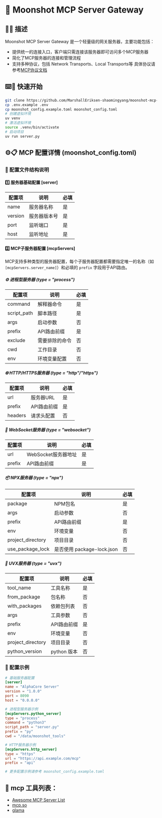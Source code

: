 # 🚀 Moonshot MCP Server Gateway
## 📝✨ 描述
Moonshot MCP Server Gateway 是一个轻量级的网关服务器，主要功能包括：

- 提供统一的连接入口，客户端只需连接该服务器即可访问多个MCP服务器
- 简化了MCP服务器的连接和管理流程
- 支持多种协议，包括 Network Transports、Local Transports等 具体协议请参考[MCP协议文档](协议请参考[MCP协议文档](https://gofastmcp.com/clients/transports#in-memory-transports))


## ⌨️🚀 快速开始
```bash
git clone https://github.com/MarshallEriksen-shaomingyang/moonshot-mcp-server.git
cp .env.example .env
cp moonshot_config.example.toml moonshot_config.toml
# 创建虚拟环境
uv venv
# 激活虚拟环境
source .venv/bin/activate
# 启动项目
uv run server.py
```

## ⚙️📋 MCP 配置详情 (moonshot_config.toml)

### 📑 配置文件结构说明

#### 1️⃣ 服务器基础配置 [server]

| 配置项 | 说明 | 必填 |
|--------|------|------|
| name | 服务器名称 | 是 |
| version | 服务器版本号 | 是 |
| port | 监听端口 | 是 |
| host | 监听地址 | 是 |

#### 2️⃣ MCP子服务器配置 [mcpServers]

MCP支持多种类型的服务器配置，每个子服务器配置都需要指定唯一的名称（如 `[mcpServers.server_name]`）和必填的 `prefix` 字段用于API路由。

##### ⚙️ 进程型服务器 (type = "process")

| 配置项 | 说明 | 必填 |
|--------|------|------|
| command | 解释器命令 | 是 |
| script_path | 脚本路径 | 是 |
| args | 启动参数 | 否 |
| prefix | API路由前缀 | 是 |
| exclude | 需要排除的命令 | 否 |
| cwd | 工作目录 | 否 |
| env | 环境变量配置 | 否 |

##### 🌐 HTTP/HTTPS服务器 (type = "http"/"https")

| 配置项 | 说明 | 必填 |
|--------|------|------|
| url | 服务器URL | 是 |
| prefix | API路由前缀 | 是 |
| headers | 请求头配置 | 否 |

##### 🔌 WebSocket服务器 (type = "websocket")

| 配置项 | 说明 | 必填 |
|--------|------|------|
| url | WebSocket服务器地址 | 是 |
| prefix | API路由前缀 | 是 |

##### 📦 NPX服务器 (type = "npx")

| 配置项 | 说明 | 必填 |
|--------|------|------|
| package | NPM包名 | 是 |
| args | 启动参数 | 否 |
| prefix | API路由前缀 | 是 |
| env | 环境变量 | 否 |
| project_directory | 项目目录 | 否 |
| use_package_lock | 是否使用 package-lock.json | 否 |

##### 🐍 UVX服务器 (type = "uvx")

| 配置项 | 说明 | 必填 |
|--------|------|------|
| tool_name | 工具名称 | 是 |
| from_package | 包名称 | 否 |
| with_packages | 依赖包列表 | 否 |
| args | 工具参数 | 否 |
| prefix | API路由前缀 | 是 |
| env | 环境变量 | 否 |
| project_directory | 项目目录 | 否 |
| python_version | python 版本 | 否 |

### 🧩 配置示例

```toml
# 基础服务器配置
[server]
name = "AlphaCore Server"
version = "1.0.0"
port = 8090
host = "0.0.0.0"

# 进程型服务器示例
[mcpServers.python_server]
type = "process"
command = "python3"
script_path = "server.py"
prefix = "py"
cwd = "/data/moonshot_tools"

# HTTP服务器示例
[mcpServers.http_server]
type = "https"
url = "https://api.example.com/mcp"
prefix = "api"

# 更多配置示例请参考 moonshot_config.example.toml
```
## 🔗 mcp 工具列表：

- [Awesome MCP Server List](https://github.com/punkpeye/awesome-mcp-servers)
- [mcp.so](https://mcp.so/)
- [glama](https://glama.ai/mcp/servers)